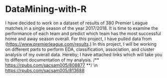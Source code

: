 # DataMining-with-R
I have decided to work on a dataset of results of 380 Premier League matches in a single season of the year 2017/2018. It is time to examine the performance of each team and predict which team has the most successful home and away season overall. For this project, I have pulled data from (https://www.premierleague.com/results.)
In this project, I will be working on different parts to perform EDA, classification, association, and cluster analysis of my overall data. Hereby; I have attached links which will take you to different documentation of my analysis.
/** https://rpubs.com/sacsam005/808877 **/
\n https://rpubs.com/sacsam005/813688
